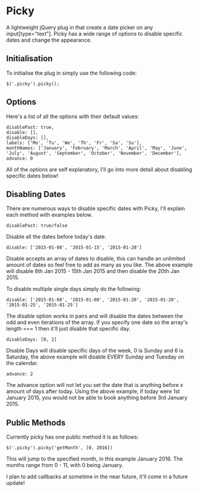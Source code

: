 Picky
=====

A lightweight jQuery plug in that create a date picker on any input[type="text"]. Picky has a wide range of options to disable specific dates and change the appearance.

Initialisation
---

To initialise the plug in simply use the following code:

	$('.picky').picky();

Options
---

Here's a list of all the options with their default values:

	disablePast: true,
	disable: [],
	disableDays: [],
	labels: ['Mo', 'Tu', 'We', 'Th', 'Fr', 'Sa', 'Su'],
	monthNames: ['January', 'February', 'March', 'April', 'May', 'June', 'July', 'August', 'September', 'October', 'November', 'December'],
	advance: 0

All of the options are self explanatory, I'll go into more detail about disabling specific dates below!

Disabling Dates
---

There are numerous ways to disable specific dates with Picky, I'll explain each method with examples below.

	disablePast: true/false

Disable all the dates before today's date.

	disable: ['2015-01-08', '2015-01-15', '2015-01-20']

Disable accepts an array of dates to disable, this can handle an unlimited amount of dates so feel free to add as many as you like. The above example will disable 8th Jan 2015 - 15th Jan 2015 and then disable the 20th Jan 2015. 

To disable multiple single days simply do the following: 

	disable: ['2015-01-08', '2015-01-08', '2015-01-20', '2015-01-20', '2015-01-25', '2015-01-25']

The disable option works in pairs and will disable the dates between the odd and even iterations of the array. If you specify one date so the array's length === 1 then it'll just disable that specific day.

	disableDays: [0, 2]

Disable Days will disable specific days of the week, 0 is Sunday and 6 is Saturday, the above example will disable EVERY Sunday and Tuesday on the calendar.

	advance: 2

The advance option will not let you set the date that is anything before x amount of days after today. Using the above example, if today were 1st January 2015, you would not be able to book anything before 3rd January 2015.

Public Methods
---

Currently picky has one public method it is as follows:

	$('.picky').picky('getMonth', [0, 2016])

This will jump to the specified month, in this example January 2016. The months range from 0 - 11, with 0 being January.

I plan to add callbacks at sometime in the near future, it'll come in a future update!